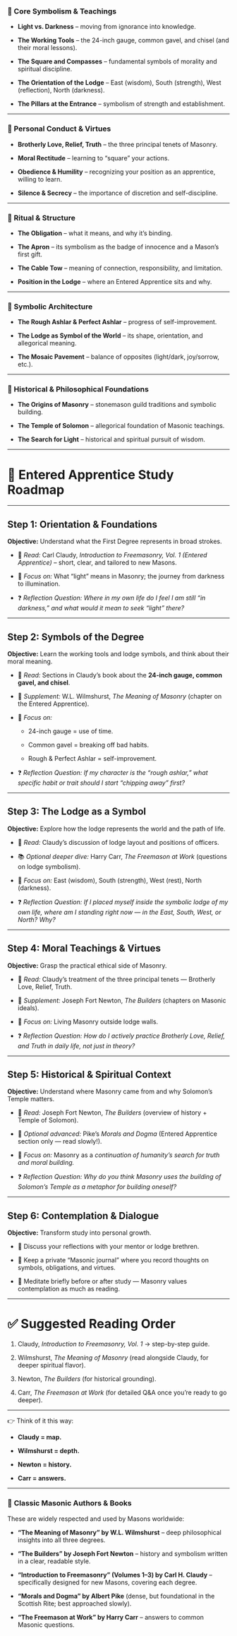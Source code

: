 ### 🔹 Core Symbolism & Teachings

- **Light vs. Darkness** – moving from ignorance into knowledge.
    
- **The Working Tools** – the 24-inch gauge, common gavel, and chisel (and their moral lessons).
    
- **The Square and Compasses** – fundamental symbols of morality and spiritual discipline.
    
- **The Orientation of the Lodge** – East (wisdom), South (strength), West (reflection), North (darkness).
    
- **The Pillars at the Entrance** – symbolism of strength and establishment.
    

---

### 🔹 Personal Conduct & Virtues

- **Brotherly Love, Relief, Truth** – the three principal tenets of Masonry.
    
- **Moral Rectitude** – learning to “square” your actions.
    
- **Obedience & Humility** – recognizing your position as an apprentice, willing to learn.
    
- **Silence & Secrecy** – the importance of discretion and self-discipline.
    

---

### 🔹 Ritual & Structure

- **The Obligation** – what it means, and why it’s binding.
    
- **The Apron** – its symbolism as the badge of innocence and a Mason’s first gift.
    
- **The Cable Tow** – meaning of connection, responsibility, and limitation.
    
- **Position in the Lodge** – where an Entered Apprentice sits and why.
    

---

### 🔹 Symbolic Architecture

- **The Rough Ashlar & Perfect Ashlar** – progress of self-improvement.
    
- **The Lodge as Symbol of the World** – its shape, orientation, and allegorical meaning.
    
- **The Mosaic Pavement** – balance of opposites (light/dark, joy/sorrow, etc.).
    

---

### 🔹 Historical & Philosophical Foundations

- **The Origins of Masonry** – stonemason guild traditions and symbolic building.
    
- **The Temple of Solomon** – allegorical foundation of Masonic teachings.
    
- **The Search for Light** – historical and spiritual pursuit of wisdom.
    

---

# 📜 Entered Apprentice Study Roadmap

---

## **Step 1: Orientation & Foundations**

**Objective:** Understand what the First Degree represents in broad strokes.

- 📖 _Read:_ Carl Claudy, _Introduction to Freemasonry, Vol. 1 (Entered Apprentice)_ – short, clear, and tailored to new Masons.
    
- 🧭 _Focus on:_ What “light” means in Masonry; the journey from darkness to illumination.
    
- ❓ _Reflection Question:_ _Where in my own life do I feel I am still “in darkness,” and what would it mean to seek “light” there?_
    

---

## **Step 2: Symbols of the Degree**

**Objective:** Learn the working tools and lodge symbols, and think about their moral meaning.

- 📖 _Read:_ Sections in Claudy’s book about the **24-inch gauge, common gavel, and chisel**.
    
- 📖 _Supplement:_ W.L. Wilmshurst, _The Meaning of Masonry_ (chapter on the Entered Apprentice).
    
- 🔨 _Focus on:_
    
    - 24-inch gauge = use of time.
        
    - Common gavel = breaking off bad habits.
        
    - Rough & Perfect Ashlar = self-improvement.
        
- ❓ _Reflection Question:_ _If my character is the “rough ashlar,” what specific habit or trait should I start “chipping away” first?_
    

---

## **Step 3: The Lodge as a Symbol**

**Objective:** Explore how the lodge represents the world and the path of life.

- 📖 _Read:_ Claudy’s discussion of lodge layout and positions of officers.
    
- 📚 _Optional deeper dive:_ Harry Carr, _The Freemason at Work_ (questions on lodge symbolism).
    
- 🧭 _Focus on:_ East (wisdom), South (strength), West (rest), North (darkness).
    
- ❓ _Reflection Question:_ _If I placed myself inside the symbolic lodge of my own life, where am I standing right now — in the East, South, West, or North? Why?_
    

---

## **Step 4: Moral Teachings & Virtues**

**Objective:** Grasp the practical ethical side of Masonry.

- 📖 _Read:_ Claudy’s treatment of the three principal tenets — Brotherly Love, Relief, Truth.
    
- 📖 _Supplement:_ Joseph Fort Newton, _The Builders_ (chapters on Masonic ideals).
    
- 🧭 _Focus on:_ Living Masonry outside lodge walls.
    
- ❓ _Reflection Question:_ _How do I actively practice Brotherly Love, Relief, and Truth in daily life, not just in theory?_
    

---

## **Step 5: Historical & Spiritual Context**

**Objective:** Understand where Masonry came from and why Solomon’s Temple matters.

- 📖 _Read:_ Joseph Fort Newton, _The Builders_ (overview of history + Temple of Solomon).
    
- 📖 _Optional advanced:_ Pike’s _Morals and Dogma_ (Entered Apprentice section only — read slowly!).
    
- 🧭 _Focus on:_ Masonry as a _continuation of humanity’s search for truth and moral building._
    
- ❓ _Reflection Question:_ _Why do you think Masonry uses the building of Solomon’s Temple as a metaphor for building oneself?_
    

---

## **Step 6: Contemplation & Dialogue**

**Objective:** Transform study into personal growth.

- 💬 Discuss your reflections with your mentor or lodge brethren.
    
- 📝 Keep a private “Masonic journal” where you record thoughts on symbols, obligations, and virtues.
    
- 🙏 Meditate briefly before or after study — Masonry values contemplation as much as reading.
    

---

# ✅ Suggested Reading Order

1. Claudy, _Introduction to Freemasonry, Vol. 1_ → step-by-step guide.
    
2. Wilmshurst, _The Meaning of Masonry_ (read alongside Claudy, for deeper spiritual flavor).
    
3. Newton, _The Builders_ (for historical grounding).
    
4. Carr, _The Freemason at Work_ (for detailed Q&A once you’re ready to go deeper).
    

---

👉 Think of it this way:

- **Claudy = map.**
    
- **Wilmshurst = depth.**
    
- **Newton = history.**
    
- **Carr = answers.**

---
### 📖 **Classic Masonic Authors & Books**

These are widely respected and used by Masons worldwide:

- **“The Meaning of Masonry” by W.L. Wilmshurst** – deep philosophical insights into all three degrees.
    
- **“The Builders” by Joseph Fort Newton** – history and symbolism written in a clear, readable style.
    
- **“Introduction to Freemasonry” (Volumes 1–3) by Carl H. Claudy** – specifically designed for new Masons, covering each degree.
    
- **“Morals and Dogma” by Albert Pike** (dense, but foundational in the Scottish Rite; best approached slowly).
    
- **“The Freemason at Work” by Harry Carr** – answers to common Masonic questions.